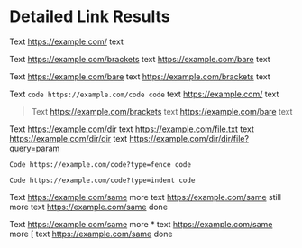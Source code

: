 # Detailed Link Results

Text https://example.com/ text

Text <https://example.com/brackets> text https://example.com/bare text

Text https://example.com/bare text <https://example.com/brackets> text

Text `code https://example.com/code code` text https://example.com/ text

> Text <https://example.com/brackets> text https://example.com/bare text

Text https://example.com/dir
text https://example.com/file.txt
text <https://example.com/dir/dir>
text https://example.com/dir/dir/file?query=param

```text
Code https://example.com/code?type=fence code
```

    Code https://example.com/code?type=indent code

Text <https://example.com/same> more text https://example.com/same still more text <https://example.com/same> done

Text <https://example.com/same> more \* text https://example.com/same more \[ text <https://example.com/same> done
